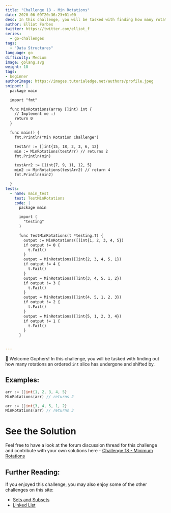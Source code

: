 ```yaml
---
title: "Challenge 18 - Min Rotations"
date: 2020-06-09T20:36:23+01:00
desc: In this challenge, you will be tasked with finding how many rotations an ordered slice has undergone.
author: Elliot Forbes
twitter: https://twitter.com/elliot_f
series:
  - go-challenges
tags:
  - "Data Structures"
language: go
difficulty: Medium
image: golang.svg
weight: 18
tags:
- beginner
authorImage: https://images.tutorialedge.net/authors/profile.jpeg
snippet: |
  package main

  import "fmt"

  func MinRotations(array []int) int {
    // Implement me :)
    return 0
  }

  func main() {
    fmt.Println("Min Rotation Challenge")

    testArr := []int{15, 18, 2, 3, 6, 12}
    min := MinRotations(testArr) // returns 2
    fmt.Println(min)

    testArr2 := []int{7, 9, 11, 12, 5}
    min2 := MinRotations(testArr2) // return 4
    fmt.Println(min2)

  }
tests:
  - name: main_test
    test: TestMinRotations
    code: |
      package main

      import (
        "testing"
      )

      func TestMinRotations(t *testing.T) {
        output := MinRotations([]int{1, 2, 3, 4, 5})
        if output != 0 {
          t.Fail()
        }
        output = MinRotations([]int{2, 3, 4, 5, 1})
        if output != 4 {
          t.Fail()
        }
        output = MinRotations([]int{3, 4, 5, 1, 2})
        if output != 3 {
          t.Fail()
        }
        output = MinRotations([]int{4, 5, 1, 2, 3})
        if output != 2 {
          t.Fail()
        }
        output = MinRotations([]int{5, 1, 2, 3, 4})
        if output != 1 {
          t.Fail()
        }
      }


---
```


👋 Welcome Gophers! In this challenge, you will be tasked with finding out how many rotations an ordered `int` slice has undergone and shifted by.

## Examples:

```go
arr := []int{1, 2, 3, 4, 5}
MinRotations(arr) // returns 2

arr := []int{3, 4, 5, 1, 2}
MinRotations(arr) // returns 3
```

# See the Solution

Feel free to have a look at the forum discussion thread for this challenge and contribute with your own solutions here - [Challenge 18 - Minimum Rotations](https://discuss.tutorialedge.net/t/challenge-18-minimum-rotations/40) 

## Further Reading:

If you enjoyed this challenge, you may also enjoy some of the other challenges on this site:

* [Sets and Subsets](/challenges/go/sets-and-subsets/)
* [Linked List](/challenges/go/linked-list/)